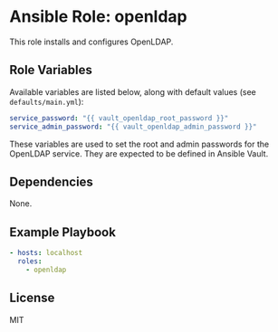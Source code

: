 # Ansible Role: openldap

This role installs and configures OpenLDAP.

## Role Variables

Available variables are listed below, along with default values (see `defaults/main.yml`):

```yaml
service_password: "{{ vault_openldap_root_password }}"
service_admin_password: "{{ vault_openldap_admin_password }}"
```

These variables are used to set the root and admin passwords for the OpenLDAP service. They are expected to be defined in Ansible Vault.

## Dependencies

None.

## Example Playbook

```yaml
- hosts: localhost
  roles:
    - openldap
```

## License

MIT
